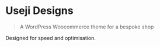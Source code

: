 # Useji Designs

> A WordPress Woocommerce theme for a bespoke shop

Designed for speed and optimisation.
